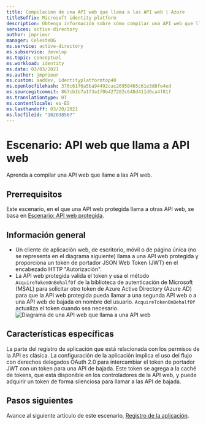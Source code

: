 ```yaml
---
title: Compilación de una API web que llama a las API web | Azure
titleSuffix: Microsoft identity platform
description: Obtenga información sobre cómo compilar una API web que llame a API web de bajada (información general).
services: active-directory
author: jmprieur
manager: CelesteDG
ms.service: active-directory
ms.subservice: develop
ms.topic: conceptual
ms.workload: identity
ms.date: 03/03/2021
ms.author: jmprieur
ms.custom: aaddev, identityplatformtop40
ms.openlocfilehash: 376c61f6a5ba94492cac26950465c61e3d8fe4ed
ms.sourcegitcommit: 867cb1b7a1f3a1f0b427282c648d411d0ca4f81f
ms.translationtype: HT
ms.contentlocale: es-ES
ms.lasthandoff: 03/20/2021
ms.locfileid: "102038567"
---
```

# <a name="scenario-a-web-api-that-calls-web-apis"></a>Escenario: API web que llama a API web

Aprenda a compilar una API web que llame a las API web.

## <a name="prerequisites"></a>Prerrequisitos

Este escenario, en el que una API web protegida llama a otras API web, se basa en [Escenario: API web protegida](scenario-protected-web-api-overview.md).

## <a name="overview"></a>Información general

- Un cliente de aplicación web, de escritorio, móvil o de página única (no se representa en el diagrama siguiente) llama a una API web protegida y proporciona un token de portador JSON Web Token (JWT) en el encabezado HTTP "Autorización".
- La API web protegida valida el token y usa el método `AcquireTokenOnBehalfOf` de la biblioteca de autenticación de Microsoft (MSAL) para solicitar otro token de Azure Active Directory (Azure AD) para que la API web protegida pueda llamar a una segunda API web o a una API web de bajada en nombre del usuario. `AcquireTokenOnBehalfOf` actualiza el token cuando sea necesario.
![Diagrama de una API web que llama a una API web](media/scenarios/web-api.svg)

## <a name="specifics"></a>Características específicas

La parte del registro de aplicación que está relacionada con los permisos de la API es clásica. La configuración de la aplicación implica el uso del flujo con derechos delegados OAuth 2.0 para intercambiar el token de portador JWT con un token para una API de bajada. Este token se agrega a la caché de tokens, que está disponible en los controladores de la API web, y puede adquirir un token de forma silenciosa para llamar a las API de bajada.

## <a name="next-steps"></a>Pasos siguientes

Avance al siguiente artículo de este escenario, [Registro de la aplicación](scenario-web-api-call-api-app-registration.md).
